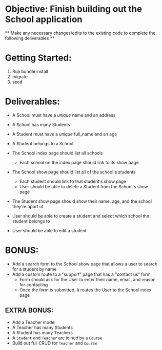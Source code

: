 # Objective: Finish building out the School application

** Make any necessary changes/edits to the existing code to complete the following deliverables **

# Getting Started:

1. Run bundle install
2. migrate
3. seed

# Deliverables:

- A School must have a *unique* name and an address

- A School has many Students

- A Student must have a *unique* full_name and an age

- A Student belongs to a School

- The School index page should list all schools

  - Each school on the index page should link to its show page

- The School show page should list all of the school's students

  - Each student should link to that student's show page
  - User should be able to delete a Student from the School's show page
  
- The Student show page should show their name, age, and the school they're apart of

- User should be able to create a student and select which school the student belongs to

- User should be able to edit a student

# BONUS:
- Add a search form to the School show page that allows a user to search for a student by name
- Add a custom route to a "support" page that has a "contact us" form
  - Form should ask for the User to enter their name, email, and reason for contacting
  - Once the form is submitted, it routes the User to the School index page 
  
 ## EXTRA BONUS: 
 - Add a Teacher model
  - A Teacher has many Students
  - A Student has many Teachers
  - A `Student` and `Teacher` are joined by a `Course`
 - Build out full CRUD for `Teacher` and `Course`
